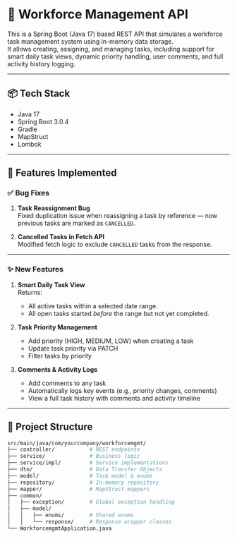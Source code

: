 # 🚀 Workforce Management API

This is a Spring Boot (Java 17) based REST API that simulates a workforce task management system using in-memory data storage.  
It allows creating, assigning, and managing tasks, including support for smart daily task views, dynamic priority handling, user comments, and full activity history logging.

---

## 📦 Tech Stack

- Java 17  
- Spring Boot 3.0.4  
- Gradle  
- MapStruct  
- Lombok  

---

## 🧠 Features Implemented

### ✅ Bug Fixes
1. **Task Reassignment Bug**  
   Fixed duplication issue when reassigning a task by reference — now previous tasks are marked as `CANCELLED`.

2. **Cancelled Tasks in Fetch API**  
   Modified fetch logic to exclude `CANCELLED` tasks from the response.

---

### ✨ New Features

1. **Smart Daily Task View**  
   Returns:
   - All active tasks within a selected date range.
   - All open tasks started *before* the range but not yet completed.

2. **Task Priority Management**  
   - Add priority (HIGH, MEDIUM, LOW) when creating a task  
   - Update task priority via PATCH  
   - Filter tasks by priority

3. **Comments & Activity Logs**  
   - Add comments to any task  
   - Automatically logs key events (e.g., priority changes, comments)  
   - View a full task history with comments and activity timeline

---

## 📂 Project Structure

```bash
src/main/java/com/yourcompany/workforcemgmt/
├── controller/           # REST endpoints
├── service/              # Business logic
├── service/impl/         # Service implementations
├── dto/                  # Data Transfer Objects
├── model/                # Task model & enums
├── repository/           # In-memory repository
├── mapper/               # MapStruct mappers
├── common/
│   ├── exception/        # Global exception handling
│   ├── model/
│   │   ├── enums/        # Shared enums
│   │   └── response/     # Response wrapper classes
└── WorkforcemgmtApplication.java
